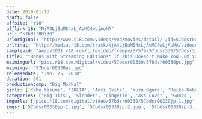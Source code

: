 ```yaml
---
date: 2019-01-13
draft: false
affsite: "r18"
afflinkr18: "NjA4LjEuMS4xLjAuMC4wLjAuMA"
url: "57bdsr00330"
urloriginal: "http://www.r18.com/videos/vod/movies/detail/-/id=57bdsr00330"
urlfinal: "http://media.r18.com/track/NjA4LjEuMS4xLjAuMC4wLjAuMA/videos/vod/movies/detail/-/id=57bdsr00330"
samplevid: "awspv3001.r18.com/litevideo/freepv/5/57b/57bdsr330/57bdsr330_dmb_w.mp4"
title: "*Bonus With Streaming Editions* If This Doesn't Make You Cum You Must Be A God No Stone Unturned In The Strongest, Hottest Attack! She's Skinny But This Beautiful Girl Has Got Big Tits And The Most Amazing Body And Will Give You Seriously Deep And Rich Sex 12 Ladies/4 Hours"
mainimgurl: "pics.r18.com/digital/video/57bdsr00330/57bdsr00330ps.jpg"
mainimgs: "57bdsr00330ps.jpg"
releasedate: "Jan. 25, 2018"
duration: 301
productioncomp: "Big Morkal"
girls: ['Kaho Kasumi', 'JULIA', 'Anri Okita', 'Yuzu Ogura', 'Reiko Kobayakawa', 'Riko Honda', 'Iroha Suzumura', 'Honoka Mihara']
categories: ['Big Tits', 'Slender', 'Lingerie', 'Ass Lover', 'Gonzo', 'Over 4 Hours', 'Hi-Def']
imgurls: ['pics.r18.com/digital/video/57bdsr00330/57bdsr00330jp-1.jpg', 'pics.r18.com/digital/video/57bdsr00330/57bdsr00330jp-2.jpg', 'pics.r18.com/digital/video/57bdsr00330/57bdsr00330jp-3.jpg', 'pics.r18.com/digital/video/57bdsr00330/57bdsr00330jp-4.jpg', 'pics.r18.com/digital/video/57bdsr00330/57bdsr00330jp-5.jpg', 'pics.r18.com/digital/video/57bdsr00330/57bdsr00330jp-6.jpg', 'pics.r18.com/digital/video/57bdsr00330/57bdsr00330jp-7.jpg', 'pics.r18.com/digital/video/57bdsr00330/57bdsr00330jp-8.jpg', 'pics.r18.com/digital/video/57bdsr00330/57bdsr00330jp-9.jpg', 'pics.r18.com/digital/video/57bdsr00330/57bdsr00330jp-10.jpg', 'pics.r18.com/digital/video/57bdsr00330/57bdsr00330jp-11.jpg', 'pics.r18.com/digital/video/57bdsr00330/57bdsr00330jp-12.jpg', 'pics.r18.com/digital/video/57bdsr00330/57bdsr00330jp-13.jpg', 'pics.r18.com/digital/video/57bdsr00330/57bdsr00330jp-14.jpg', 'pics.r18.com/digital/video/57bdsr00330/57bdsr00330jp-15.jpg', 'pics.r18.com/digital/video/57bdsr00330/57bdsr00330jp-16.jpg', 'pics.r18.com/digital/video/57bdsr00330/57bdsr00330jp-17.jpg', 'pics.r18.com/digital/video/57bdsr00330/57bdsr00330jp-18.jpg', 'pics.r18.com/digital/video/57bdsr00330/57bdsr00330jp-19.jpg', 'pics.r18.com/digital/video/57bdsr00330/57bdsr00330jp-20.jpg']
imgs: ['57bdsr00330jp-1.jpg', '57bdsr00330jp-2.jpg', '57bdsr00330jp-3.jpg', '57bdsr00330jp-4.jpg', '57bdsr00330jp-5.jpg', '57bdsr00330jp-6.jpg', '57bdsr00330jp-7.jpg', '57bdsr00330jp-8.jpg', '57bdsr00330jp-9.jpg', '57bdsr00330jp-10.jpg', '57bdsr00330jp-11.jpg', '57bdsr00330jp-12.jpg', '57bdsr00330jp-13.jpg', '57bdsr00330jp-14.jpg', '57bdsr00330jp-15.jpg', '57bdsr00330jp-16.jpg', '57bdsr00330jp-17.jpg', '57bdsr00330jp-18.jpg', '57bdsr00330jp-19.jpg', '57bdsr00330jp-20.jpg']
---
```

